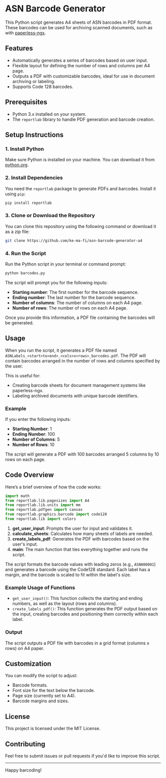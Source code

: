# ASN Barcode Generator

This Python script generates A4 sheets of ASN barcodes in PDF format. These barcodes can be used for archiving scanned documents, such as with [paperless-ngx](https://github.com/paperless-ngx/paperless-ngx).

## Features
- Automatically generates a series of barcodes based on user input.
- Flexible layout for defining the number of rows and columns per A4 page.
- Outputs a PDF with customizable barcodes, ideal for use in document archiving or labeling.
- Supports Code 128 barcodes.

## Prerequisites

- Python 3.x installed on your system.
- The `reportlab` library to handle PDF generation and barcode creation.

## Setup Instructions

### 1. Install Python

Make sure Python is installed on your machine. You can download it from [python.org](https://www.python.org/).

### 2. Install Dependencies

You need the `reportlab` package to generate PDFs and barcodes. Install it using `pip`:

```bash
pip install reportlab
```

### 3. Clone or Download the Repository

You can clone this repository using the following command or download it as a zip file:

```bash
git clone https://github.com/ke-ma-fi/asn-barcode-generator-a4
```

### 4. Run the Script

Run the Python script in your terminal or command prompt:

```bash
python barcodes.py
```

The script will prompt you for the following inputs:
- **Starting number**: The first number for the barcode sequence.
- **Ending number**: The last number for the barcode sequence.
- **Number of columns**: The number of columns on each A4 page.
- **Number of rows**: The number of rows on each A4 page.

Once you provide this information, a PDF file containing the barcodes will be generated.

## Usage

When you run the script, it generates a PDF file named `ASNLabels_<start>to<end>_<cols>x<rows>_barcodes.pdf`. The PDF will contain barcodes arranged in the number of rows and columns specified by the user.

This is useful for:
- Creating barcode sheets for document management systems like paperless-ngx.
- Labeling archived documents with unique barcode identifiers.

### Example

If you enter the following inputs:
- **Starting Number**: 1
- **Ending Number**: 100
- **Number of Columns**: 5
- **Number of Rows**: 10

The script will generate a PDF with 100 barcodes arranged 5 columns by 10 rows on each page.

## Code Overview

Here’s a brief overview of how the code works:

```python
import math
from reportlab.lib.pagesizes import A4
from reportlab.lib.units import mm
from reportlab.pdfgen import canvas
from reportlab.graphics.barcode import code128
from reportlab.lib import colors
```

1. **get_user_input**: Prompts the user for input and validates it.
2. **calculate_sheets**: Calculates how many sheets of labels are needed.
3. **create_labels_pdf**: Generates the PDF with barcodes based on the user's input.
4. **main**: The main function that ties everything together and runs the script.

The script formats the barcode values with leading zeros (e.g., `ASN000001`) and generates a barcode using the Code128 standard. Each label has a margin, and the barcode is scaled to fit within the label's size.

### Example Usage of Functions

- `get_user_input()`: This function collects the starting and ending numbers, as well as the layout (rows and columns).
- `create_labels_pdf()`: This function generates the PDF output based on the input, creating barcodes and positioning them correctly within each label.

### Output

The script outputs a PDF file with barcodes in a grid format (columns x rows) on A4 paper.

## Customization

You can modify the script to adjust:
- Barcode formats.
- Font size for the text below the barcode.
- Page size (currently set to A4).
- Barcode margins and sizes.

## License

This project is licensed under the MIT License.

## Contributing

Feel free to submit issues or pull requests if you'd like to improve this script.

---

Happy barcoding!